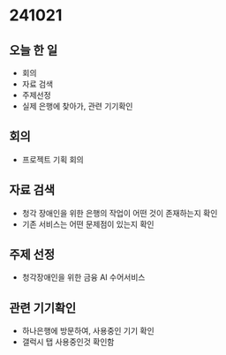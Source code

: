 # 241021
## 오늘 한 일
- 회의
- 자료 검색
- 주제선정
- 실제 은행에 찾아가, 관련 기기확인


## 회의
- 프로젝트 기획 회의

## 자료 검색
- 청각 장애인을 위한 은행의 작업이 어떤 것이 존재하는지 확인
- 기존 서비스는 어떤 문제점이 있는지 확인

## 주제 선정
- 청각장애인을 위한 금융 AI 수어서비스

## 관련 기기확인
- 하나은행에 방문하여, 사용중인 기기 확인
- 갤럭시 탭 사용중인것 확인함